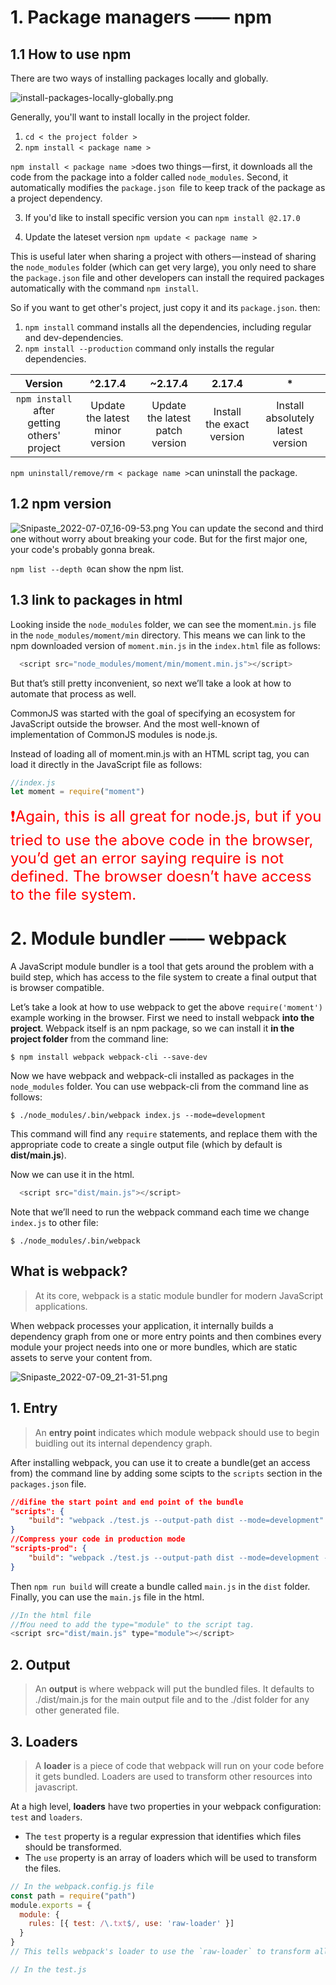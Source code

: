 # 1. Package managers —— npm

## 1.1 How to use npm

There are two ways of installing packages locally and globally. 

![install-packages-locally-globally.png](https://media.haochen.me/install-packages-locally-globally.png)

Generally, you'll want to install locally in the project folder. 
1. `cd < the project folder >`
2. `npm install < package name >`

`npm install < package name >`does two things — first, it downloads all the code from the package into a folder called `node_modules`. Second, it automatically modifies the `package.json `file to keep track of the package as a project dependency.

3. If you'd like to install specific version you can `npm install @2.17.0`

4. Update the lateset version `npm update < package name >`

This is useful later when sharing a project with others — instead of sharing the `node_modules` folder (which can get very large), you only need to share the `package.json` file and other developers can install the required packages automatically with the command   `npm install`.

So if you want to get other's project, just copy it and its `package.json`. then:
1. `npm install` command installs all the dependencies, including regular and dev-dependencies. 
2. `npm install --production` command only installs the regular dependencies.

|Version|^2.17.4|~2.17.4|2.17.4|*|
|:-:|:-:|:-:|:-:|:-:|
|`npm install` after getting others' project|Update the latest minor version|Update the latest patch version|Install the exact version|Install absolutely latest version|

`npm uninstall/remove/rm < package name >`can uninstall the package.

## 1.2 npm version
![Snipaste_2022-07-07_16-09-53.png](https://media.haochen.me/Snipaste_2022-07-07_16-09-53.png)
You can update the second and third one without worry about breaking your code. But for the first major one, your code's probably gonna break. 


`npm list --depth 0`can show the npm list.


## 1.3 link to packages in html

Looking inside the `node_modules` folder, we can see the moment.`min.js` file in the `node_modules/moment/min` directory. This means we can link to the npm downloaded version of `moment.min.js` in the `index.html` file as follows:

```js
  <script src="node_modules/moment/min/moment.min.js"></script>
```

But that’s still pretty inconvenient, so next we’ll take a look at how to automate that process as well.


CommonJS was started with the goal of specifying an ecosystem for JavaScript outside the browser. And the most well-known of implementation of CommonJS modules is node.js. 

Instead of loading all of moment.min.js with an HTML script tag, you can load it directly in the JavaScript file as follows:

```js
//index.js
let moment = require("moment")
```

<font color="red" size=5>❗Again, this is all great for node.js, but if you tried to use the above code in the browser, you’d get an error saying require is not defined. The browser doesn’t have access to the file system. </font>


# 2. Module bundler —— webpack

A JavaScript module bundler is a tool that gets around the problem with a build step, which has access to the file system to create a final output that is browser compatible. 

Let’s take a look at how to use webpack to get the above `require('moment')` example working in the browser. First we need to install webpack **into the project**. Webpack itself is an npm package, so we can install it **in the project folder** from the command line:
 
```
$ npm install webpack webpack-cli --save-dev
```

Now we have webpack and webpack-cli installed as packages in the `node_modules` folder. You can use webpack-cli from the command line as follows:
```
$ ./node_modules/.bin/webpack index.js --mode=development
```

This command will find any `require` statements, and replace them with the appropriate code to create a single output file (which by default is **dist/main.js**).

Now we can use it in the html.
```js
  <script src="dist/main.js"></script>
```

Note that we’ll need to run the webpack command each time we change `index.js` to other file:
```
$ ./node_modules/.bin/webpack
```

## What is webpack?
> At its core, webpack is a static module bundler for modern JavaScript applications. 

When webpack processes your application, it internally builds a dependency graph from one or more entry points and then combines every module your project needs into one or more bundles, which are static assets to serve your content from.

![Snipaste_2022-07-09_21-31-51.png](https://media.haochen.me/Snipaste_2022-07-09_21-31-51.png)

## 1. Entry
> An **entry point** indicates which module webpack should use to begin buidling out its internal dependency graph. 

After installing webpack, you can use it to create a bundle(get an access from) the command line by adding some scipts to the `scripts` section in the `packages.json` file. 

```json
//difine the start point and end point of the bundle
"scripts": {
    "build": "webpack ./test.js --output-path dist --mode=development"
}
//Compress your code in production mode
"scripts-prod": {
    "build": "webpack ./test.js --output-path dist --mode=development -p"
}
```

Then `npm run build` will create a bundle called `main.js` in the `dist` folder. Finally, you can use the `main.js` file in the html.

```js
//In the html file
//❗You need to add the type="module" to the script tag.
<script src="dist/main.js" type="module"></script>
```

## 2. Output
> An **output** is where webpack will put the bundled files. It defaults to ./dist/main.js for the main output file and to the ./dist folder for any other generated file.

## 3. Loaders
> A **loader** is a piece of code that webpack will run on your code before it gets bundled. Loaders are used to transform other resources into javascript.

At a high level, **loaders** have two properties in your webpack configuration: `test` and `loaders`.

- The `test` property  is a regular expression that identifies which files should be transformed.
- The `use` property is an array of loaders which will be used to transform the files.

```js
// In the webpack.config.js file
const path = require("path")
module.exports = {
  module: {
    rules: [{ test: /\.txt$/, use: 'raw-loader' }]
  }
}
// This tells webpack's loader to use the `raw-loader` to transform all .txt files.
```
 
```js
// In the test.js

```

